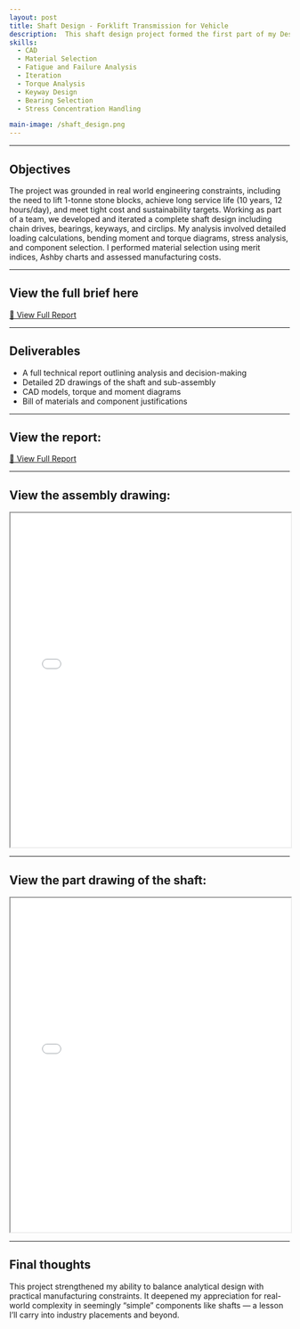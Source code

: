 ```yaml
---
layout: post
title: Shaft Design - Forklift Transmission for Vehicle
description:  This shaft design project formed the first part of my Design Materials and Manufacturing module — an 8-week team challenge to develop a power transmission sub-assembly for a custom electric forklift operating in a stone quarry near Bath. I was responsible for load analysis, material selection, and technical documentation.
skills: 
  - CAD
  - Material Selection
  - Fatigue and Failure Analysis
  - Iteration
  - Torque Analysis
  - Keyway Design
  - Bearing Selection
  - Stress Concentration Handling

main-image: /shaft_design.png
---
```


---
## Objectives
The project was grounded in real world engineering constraints, including the need to lift 1-tonne stone blocks, achieve long service life (10 years, 12 hours/day), and meet tight cost and sustainability targets. Working as part of a team, we developed and iterated a complete shaft design including chain drives, bearings, keyways, and circlips. My analysis involved detailed loading calculations, bending moment and torque diagrams, stress analysis, and component 
selection. I performed material selection using merit indices, Ashby charts and assessed manufacturing costs. 

---

## View the full brief here
<a class="btn" href="/assets/documents/shaft_design_brief.pdf" target="_blank">📄 View Full Report</a>

---

##  Deliverables
- A full technical report outlining analysis and decision-making
- Detailed 2D drawings of the shaft and sub-assembly
- CAD models, torque and moment diagrams
- Bill of materials and component justifications

---

## View the report:
<a class="btn" href="/assets/documents/shaft_design_report.pdf" target="_blank">📄 View Full Report</a>

---

## View the assembly drawing:
<iframe src="/assets/documents/SD86-drawing-assembly.pdf" width="100%" height="600"></iframe>

---

## View the part drawing of the shaft:
<iframe src="/assets/documents/SD86-drawing-shaft.pdf" width="100%" height="600"></iframe>

---

## Final thoughts
This project strengthened my ability to balance analytical design with practical manufacturing constraints. It deepened my appreciation for real-world complexity in seemingly “simple” components like shafts — a lesson I’ll carry into industry placements and beyond.

